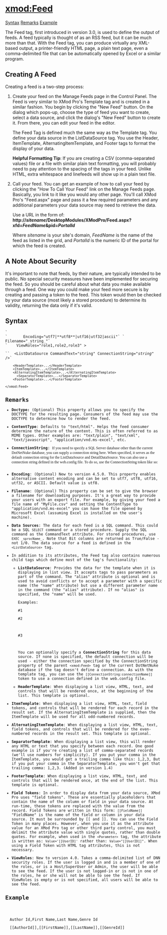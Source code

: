 # <xmod:Feed>

<a name="top"></a>

[Syntax](#syntax) [Remarks](#remarks) [Example](#example)

The Feed tag, first introduced in version 3.0, is used to define the output of feeds. A feed typically is thought of as an RSS feed, but it can be much more than that. With the Feed tag, you can produce virtually any XML-based output, a printer-friendly HTML page, a plain text page, even a comma-delimited file that can be automatically opened by Excel or a similar program.

## Creating A Feed

Creating a feed is a two-step process:

1.  Create your feed on the Manage Feeds page in the Control Panel. The Feed is very similar to XMod Pro's Template tag and is created in a similar fashion. You begin by clicking the "New Feed" button. On the dialog which pops-up, choose the type of feed you want to create, select a data source, and click the dialog's "New Feed" button to create it. From there, you can edit your feed in the editor.  

    The Feed Tag is defined much the same way as the Template tag. You define your data source in the ListDataSource tag. You use the Header, ItemTemplate, AlternatingItemTemplate, and Footer tags to format the display of your data.  

    **Helpful Formatting Tip**: If you are creating a CSV (comma-separated values) file or a file with similar plain text formatting, you will probably need to pay attention to the spacing of the tags in your feed. Unlike HTML, extra whitespace and linefeeds will show up in a plain text file.  

2.  Call your feed. You can get an example of how to call your feed by clicking the "How To Call Your Feed" link on the Manage Feeds page. Basically, you link to it like you would any other page. You'll call XMod Pro's "Feed.aspx" page and pass it a few required parameters and any additional parameters your data source may need to retrieve the data.  

    Use a URL in the form of:  
    **http://_sitename_/DesktopModules/XModPro/Feed.aspx?xfd=_FeedName_&pid=_PortalId_**  

    Where _sitename_ is your site's domain, _FeedName_ is the name of the feed as listed in the grid, and _PortalId_ is the numeric ID of the portal for which the feed is created.  

## A Note About Security

It's important to note that feeds, by their nature, are typically intended to be public. No special security measures have been implemented for securing the feed. So you should be careful about what data you make available through a feed. One way you could make your feed more secure is by creating and passing a token to the feed. This token would then be checked by your data source (most likely a stored procedure) to determine its validity, returning the data only if it's valid.

<a name="syntax"></a>

## Syntax

<div xmlns="" style="font-size: 9pt;font-family: monospace;">`<xmod:Feed`  
`    Doctype="_string_"`  
`    ContentType="_string_"`  
`    ConnectionString="_string_"`</div>

<div xmlns="" style="font-size: 9pt;font-family: monospace;">`       Encoding="utf7|**utf8**|utf16|utf32|ascii"`  
`    Filename="_string_"`</div>

<div xmlns="" style="font-size: 9pt;font-family: monospace;">`    ViewRoles="role1,role2,role3" >  

``  <ListDataSource CommandText="string" ConnectionString="_string_" />`  

`    <HeaderTemplate>...</HeaderTemplate>`  
`    <ItemTemplate>...</ItemTemplate>`  
`    <AlternatingItemTemplate>...</AlternatingItemTemplate>  
      <SeparatorTemplate>...</SeparatorTemplate>`  
`    <FooterTemplate>...</FooterTemplate>`  

`</xmod:Feed>`</div>


## Remarks

*   **Doctype:** (Optional) This property allows you to specify the DOCTYPE for the resulting page. Consumers of the feed may use the DOCTYPE to determine how to render the feed.  

*   **ContentType**: Defaults to "text/html". Helps the feed consumer determine the nature of the content. This is often referred to as MIME types. Other examples are: "text/plain", "text/xml", "text/javascript", "application/vnd.ms-excel", etc.
*   **ConnectionString**: <span style="font-family: Verdana;">If you need to specify a SQL Server database other than the current DotNetNuke database, you can supply a connection string here. When specified, it serves as the default connection string for the ListDataSource and DetailDataSource. You can also use a connection string defined in the web.config file. To do so, use the ConnectionString token like so:</span>

    <pre xml:space="preserve" xmlns="http://www.w3.org/1999/xhtml"><xmod:Feed ... ConnectionString='[[ConnectionString:_connectionName_]]' ...></pre>

*   **Encoding**: (Optional) New to version 4.5.0\. This property enables alternative content encoding and can be set to utf7, utf8, utf16, utf32, or ASCII. Default value is utf8\.  

*   **Filename**: (Optional) This property can be set to give the browser a filename for downloading purposes. It's a great way to provide your users with an export file. For example, by giving your feed a file name of "MyFile.csv" and setting the ContentType to "application/vnd.ms-excel" you can have the file opened by Microsoft Excel (assuming Excel is installed on the user's machine).  

*   **Data Sources**: The data for each feed is a SQL command. This could be a SQL `SELECT` command or a stored procedure. Supply the SQL command as the CommandText attribute. For stored procedures, use `EXEC _sprocName_`. Note that Bit columns are returned as True/False - not 1/0\. The data source for a feed is defined in the `<ListDataSource>` tag.  

*   In addition to its attributes, the Feed tag also contains numerous child tags which define most of the tag's functionality:
    *   **ListDataSource**: Provides the data for the template when it is displaying in list view. It accepts <Parameter> tags to pass parameters as part of the command. The "alias" attribute is optional and is used to avoid conflicts or to accept a parameter with a specific name (the "name" attribute) but use a different parameter name in the command (the "alias" attribute). If no "alias" is specified, the "name" will be used.

        Examples:

        <pre xml:space="preserve">#1
        <ListDataSource CommandText="SELECT FirstName, LastName FROM Users" /></pre>

        <pre xml:space="preserve" xmlns="http://www.w3.org/1999/xhtml">#2
        <ListDataSource CommandText="SELECT FirstName, LastName FROM Users 
                                     WHERE ZipCode = @zip">
          <Parameter Name="zip" Alias="zip" Value="12345" />
        </ListDataSource></pre>

        <pre xml:space="preserve" xmlns="http://www.w3.org/1999/xhtml">#3
        <ListDataSource CommandText="EXEC GetUsers @zip">
          <Parameter Name="zip" Alias="zip" Value="12345" />
        </ListDataSource></pre>

        You can optionally specify a **ConnectionString** for this data source. If none is specified, the default connection will be used - either the connection specified by the ConnectionString property of the parent `<xmod:Feed>` tag or the current DotNetNuke database if the tag doesn't define a connection. As with the template tag, you can use the `[[ConnectionString:connectionName]]` token to use a connection defined in the web.config file.  

    *   **HeaderTemplate**: When displaying a list view, HTML, text, and controls that will be rendered once, at the beginning of the list. This template is optional.  

*   **ItemTemplate**: When displaying a list view, HTML, text, field tokens, and controls that will be rendered for each record in the result set. If the AlternatingItemTemplate is supplied, then the ItemTemplate will be used for all odd-numbered records.  

*   **AlternatingItemTemplate**: When displaying a list view, HTML, text, field tokens, and controls that will be rendered for the even-numbered records in the result set. This template is optional.  

*   **SeparatorTemplate**: When displaying a list view, this will render any HTML or text that you specify between each record. One good example is if you're creating a list of comma-separated records (we'll use numbers for simplicity). If you put your comma in the ItemTemplate, you would get a trailing comma like this: 1,2,3, But if you put your comma in the SeparatorTemplate, you won't get that trailing comma: 1,2,3\. (Added in version 1.4)  

*   **FooterTemplate**: When displaying a list view, HTML, text, and controls that will be rendered once, at the end of the list. This template is optional.  

*   **Field Tokens**: In order to display data from your data source, XMod Pro uses "field tokens". These are essentially placeholders that contain the name of the column or field in your data source. At run-time, these tokens are replaced with the value from the record. Field Tokens are written in this form: `[[FieldName]]` "FieldName" is the name of the field or column in your data source. It must be surrounded by [[ and ]]. You can use the Field Token in many places. However, when you use it as the attribute value for an XMod Pro tag or other third party control, you must delimit the attribute value with single quotes, rather than double quotes. For example, when used in the `<Parameter>` tag, the attribute is written as: `Value='[[UserID]'` rather than: `Value="[[UserID]]"`. When using a Field Token with HTML tag attributes, this is not necessary.  

*   **ViewRoles**: New to version 4.0\. Takes a comma-delimited list of DNN security roles. If the user is logged in and is a member of one of the roles, or is a Host/SuperUser or Admin, the user will be able to see the feed. If the user is not logged-in or is not in one of the roles, he or she will not be able to see the feed. If ViewRoles is empty or is not specified, all users will be able to see the feed.  

## Example

<div xmlns="">

<pre xml:space="preserve" style="font-size: 9pt;" xmlns="http://www.w3.org/1999/xhtml"><xmod:Feed ContentType="application/vnd.ms-excel" Filename="test.csv"></pre>

<pre xml:space="preserve" style="font-size: 9pt;" xmlns="http://www.w3.org/1999/xhtml">  <ListDataSource CommandText="SELECT [AuthorId], [FirstName], [LastName], [GenreId] FROM Authors" /></pre>

<pre xml:space="preserve" style="font-size: 9pt;" xmlns="http://www.w3.org/1999/xhtml">  <HeaderTemplate>Author Id,First Name,Last Name,Genre Id</HeaderTemplate></pre>

<pre xml:space="preserve" style="font-size: 9pt;" xmlns="http://www.w3.org/1999/xhtml">  <ItemTemplate>[[AuthorId]],[[FirstName]],[[LastName]],[[GenreId]]</ItemTemplate></pre>

<pre xml:space="preserve" xmlns="http://www.w3.org/1999/xhtml" style="font-size: 9pt;"></xmod:Feed></pre>

</div>

